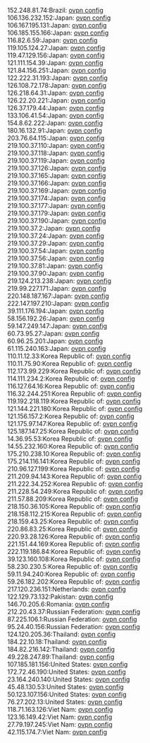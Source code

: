 152.248.81.74:Brazil: [ovpn config](vpn/152_248_81_74.ovpn)  
106.136.232.152:Japan: [ovpn config](vpn/106_136_232_152.ovpn)  
106.167.195.131:Japan: [ovpn config](vpn/106_167_195_131.ovpn)  
106.185.155.166:Japan: [ovpn config](vpn/106_185_155_166.ovpn)  
116.82.6.59:Japan: [ovpn config](vpn/116_82_6_59.ovpn)  
119.105.124.27:Japan: [ovpn config](vpn/119_105_124_27.ovpn)  
119.47.129.156:Japan: [ovpn config](vpn/119_47_129_156.ovpn)  
121.111.154.39:Japan: [ovpn config](vpn/121_111_154_39.ovpn)  
121.84.156.251:Japan: [ovpn config](vpn/121_84_156_251.ovpn)  
122.222.31.193:Japan: [ovpn config](vpn/122_222_31_193.ovpn)  
126.108.72.178:Japan: [ovpn config](vpn/126_108_72_178.ovpn)  
126.218.64.31:Japan: [ovpn config](vpn/126_218_64_31.ovpn)  
126.22.20.221:Japan: [ovpn config](vpn/126_22_20_221.ovpn)  
126.37.179.44:Japan: [ovpn config](vpn/126_37_179_44.ovpn)  
133.106.41.54:Japan: [ovpn config](vpn/133_106_41_54.ovpn)  
154.8.62.222:Japan: [ovpn config](vpn/154_8_62_222.ovpn)  
180.16.132.91:Japan: [ovpn config](vpn/180_16_132_91.ovpn)  
203.76.64.115:Japan: [ovpn config](vpn/203_76_64_115.ovpn)  
219.100.37.110:Japan: [ovpn config](vpn/219_100_37_110.ovpn)  
219.100.37.118:Japan: [ovpn config](vpn/219_100_37_118.ovpn)  
219.100.37.119:Japan: [ovpn config](vpn/219_100_37_119.ovpn)  
219.100.37.126:Japan: [ovpn config](vpn/219_100_37_126.ovpn)  
219.100.37.165:Japan: [ovpn config](vpn/219_100_37_165.ovpn)  
219.100.37.166:Japan: [ovpn config](vpn/219_100_37_166.ovpn)  
219.100.37.169:Japan: [ovpn config](vpn/219_100_37_169.ovpn)  
219.100.37.174:Japan: [ovpn config](vpn/219_100_37_174.ovpn)  
219.100.37.177:Japan: [ovpn config](vpn/219_100_37_177.ovpn)  
219.100.37.179:Japan: [ovpn config](vpn/219_100_37_179.ovpn)  
219.100.37.190:Japan: [ovpn config](vpn/219_100_37_190.ovpn)  
219.100.37.2:Japan: [ovpn config](vpn/219_100_37_2.ovpn)  
219.100.37.24:Japan: [ovpn config](vpn/219_100_37_24.ovpn)  
219.100.37.29:Japan: [ovpn config](vpn/219_100_37_29.ovpn)  
219.100.37.54:Japan: [ovpn config](vpn/219_100_37_54.ovpn)  
219.100.37.56:Japan: [ovpn config](vpn/219_100_37_56.ovpn)  
219.100.37.81:Japan: [ovpn config](vpn/219_100_37_81.ovpn)  
219.100.37.90:Japan: [ovpn config](vpn/219_100_37_90.ovpn)  
219.124.213.238:Japan: [ovpn config](vpn/219_124_213_238.ovpn)  
219.99.227.171:Japan: [ovpn config](vpn/219_99_227_171.ovpn)  
220.148.187.167:Japan: [ovpn config](vpn/220_148_187_167.ovpn)  
222.147.197.210:Japan: [ovpn config](vpn/222_147_197_210.ovpn)  
39.111.176.194:Japan: [ovpn config](vpn/39_111_176_194.ovpn)  
58.156.192.26:Japan: [ovpn config](vpn/58_156_192_26.ovpn)  
59.147.249.147:Japan: [ovpn config](vpn/59_147_249_147.ovpn)  
60.73.95.27:Japan: [ovpn config](vpn/60_73_95_27.ovpn)  
60.96.25.201:Japan: [ovpn config](vpn/60_96_25_201.ovpn)  
61.115.240.163:Japan: [ovpn config](vpn/61_115_240_163.ovpn)  
110.11.12.33:Korea Republic of: [ovpn config](vpn/110_11_12_33.ovpn)  
110.11.75.90:Korea Republic of: [ovpn config](vpn/110_11_75_90.ovpn)  
112.173.99.229:Korea Republic of: [ovpn config](vpn/112_173_99_229.ovpn)  
114.111.234.2:Korea Republic of: [ovpn config](vpn/114_111_234_2.ovpn)  
116.127.64.16:Korea Republic of: [ovpn config](vpn/116_127_64_16.ovpn)  
116.32.244.251:Korea Republic of: [ovpn config](vpn/116_32_244_251.ovpn)  
119.192.218.119:Korea Republic of: [ovpn config](vpn/119_192_218_119.ovpn)  
121.144.221.180:Korea Republic of: [ovpn config](vpn/121_144_221_180.ovpn)  
121.156.157.2:Korea Republic of: [ovpn config](vpn/121_156_157_2.ovpn)  
121.175.97.147:Korea Republic of: [ovpn config](vpn/121_175_97_147.ovpn)  
125.187.147.25:Korea Republic of: [ovpn config](vpn/125_187_147_25.ovpn)  
14.36.95.53:Korea Republic of: [ovpn config](vpn/14_36_95_53.ovpn)  
14.55.232.160:Korea Republic of: [ovpn config](vpn/14_55_232_160.ovpn)  
175.210.238.10:Korea Republic of: [ovpn config](vpn/175_210_238_10.ovpn)  
175.214.116.141:Korea Republic of: [ovpn config](vpn/175_214_116_141.ovpn)  
210.96.127.199:Korea Republic of: [ovpn config](vpn/210_96_127_199.ovpn)  
211.209.94.143:Korea Republic of: [ovpn config](vpn/211_209_94_143.ovpn)  
211.222.34.252:Korea Republic of: [ovpn config](vpn/211_222_34_252.ovpn)  
211.228.54.249:Korea Republic of: [ovpn config](vpn/211_228_54_249.ovpn)  
211.57.88.209:Korea Republic of: [ovpn config](vpn/211_57_88_209.ovpn)  
218.150.36.105:Korea Republic of: [ovpn config](vpn/218_150_36_105.ovpn)  
218.158.112.215:Korea Republic of: [ovpn config](vpn/218_158_112_215.ovpn)  
218.159.43.25:Korea Republic of: [ovpn config](vpn/218_159_43_25.ovpn)  
220.86.83.25:Korea Republic of: [ovpn config](vpn/220_86_83_25.ovpn)  
220.93.28.126:Korea Republic of: [ovpn config](vpn/220_93_28_126.ovpn)  
221.151.44.169:Korea Republic of: [ovpn config](vpn/221_151_44_169.ovpn)  
222.119.186.84:Korea Republic of: [ovpn config](vpn/222_119_186_84.ovpn)  
39.123.160.108:Korea Republic of: [ovpn config](vpn/39_123_160_108.ovpn)  
58.230.230.5:Korea Republic of: [ovpn config](vpn/58_230_230_5.ovpn)  
59.11.94.240:Korea Republic of: [ovpn config](vpn/59_11_94_240.ovpn)  
59.26.182.202:Korea Republic of: [ovpn config](vpn/59_26_182_202.ovpn)  
217.120.236.151:Netherlands: [ovpn config](vpn/217_120_236_151.ovpn)  
122.129.73.132:Pakistan: [ovpn config](vpn/122_129_73_132.ovpn)  
146.70.205.6:Romania: [ovpn config](vpn/146_70_205_6.ovpn)  
212.20.43.37:Russian Federation: [ovpn config](vpn/212_20_43_37.ovpn)  
87.225.106.1:Russian Federation: [ovpn config](vpn/87_225_106_1.ovpn)  
95.24.40.156:Russian Federation: [ovpn config](vpn/95_24_40_156.ovpn)  
124.120.205.36:Thailand: [ovpn config](vpn/124_120_205_36.ovpn)  
184.22.10.18:Thailand: [ovpn config](vpn/184_22_10_18.ovpn)  
184.82.216.142:Thailand: [ovpn config](vpn/184_82_216_142.ovpn)  
49.228.247.89:Thailand: [ovpn config](vpn/49_228_247_89.ovpn)  
107.185.181.156:United States: [ovpn config](vpn/107_185_181_156.ovpn)  
172.72.46.190:United States: [ovpn config](vpn/172_72_46_190.ovpn)  
23.164.240.140:United States: [ovpn config](vpn/23_164_240_140.ovpn)  
45.48.130.53:United States: [ovpn config](vpn/45_48_130_53.ovpn)  
50.123.107.156:United States: [ovpn config](vpn/50_123_107_156.ovpn)  
76.27.202.13:United States: [ovpn config](vpn/76_27_202_13.ovpn)  
118.71.163.126:Viet Nam: [ovpn config](vpn/118_71_163_126.ovpn)  
123.16.149.42:Viet Nam: [ovpn config](vpn/123_16_149_42.ovpn)  
27.79.197.245:Viet Nam: [ovpn config](vpn/27_79_197_245.ovpn)  
42.115.174.7:Viet Nam: [ovpn config](vpn/42_115_174_7.ovpn)  
